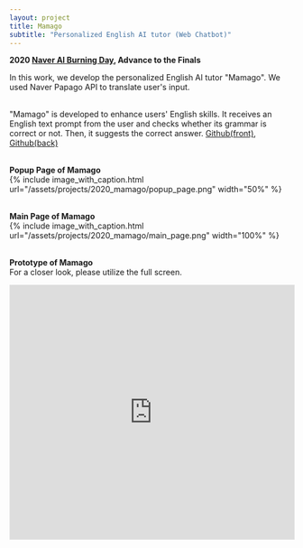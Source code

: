 ```yaml
---
layout: project
title: Mamago
subtitle: "Personalized English AI tutor (Web Chatbot)"
---
```

<script src="https://cdn.mathjax.org/mathjax/latest/MathJax.js?config=TeX-AMS-MML_HTMLorMML" type="text/javascript"></script>

**2020 [Naver AI Burning Day](https://campaign.naver.com/aihackathon_ai_burning/), Advance to the Finals**

In this work, we develop the personalized English AI tutor "Mamago". We used Naver Papago API to translate user's input.
<br/> &nbsp;&nbsp;&nbsp;&nbsp;

"Mamago" is developed to enhance users' English skills. It receives an English text prompt from the user and checks whether its grammar is correct or not. Then, it suggests the correct answer. [Github(front)](https://github.com/Soulmates2/Mamago_web), [Github(back)](https://github.com/Soulmates2/Mamago_server)
<br/> &nbsp;&nbsp;&nbsp;&nbsp;

**Popup Page of Mamago** <br/>
{%
	include image_with_caption.html
	url="/assets/projects/2020_mamago/popup_page.png"
	width="50%"
%}
<br/> &nbsp;&nbsp;&nbsp;&nbsp;


**Main Page of Mamago** <br/>
{%
	include image_with_caption.html
	url="/assets/projects/2020_mamago/main_page.png"
	width="100%"
%}
<br/> &nbsp;&nbsp;&nbsp;&nbsp;

**Prototype of Mamago** <br/>
For a closer look, please utilize the full screen.
<iframe style="border: 1px solid rgba(0, 0, 0, 0.1);" width="100%" height="450" src="https://www.figma.com/embed?embed_host=share&url=https%3A%2F%2Fwww.figma.com%2Fproto%2F2MTaasb9ojvLbuouY6pbDF%2Fmamago-design%3Fnode-id%3D1-2%26mode%3Ddesign%26t%3DiuFWd9U0FWZaeOgz-1" allowfullscreen></iframe>
<br/> &nbsp;&nbsp;&nbsp;&nbsp;

